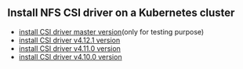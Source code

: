 ## Install NFS CSI driver on a Kubernetes cluster

 - [install CSI driver master version](./install-csi-driver-master.md)(only for testing purpose)
 - [install CSI driver v4.12.1 version](./install-csi-driver-v4.12.1.md)
 - [install CSI driver v4.11.0 version](./install-csi-driver-v4.11.0.md)
 - [install CSI driver v4.10.0 version](./install-csi-driver-v4.10.0.md)
